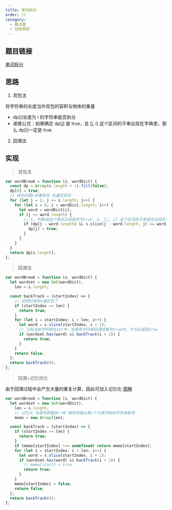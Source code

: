 ```yaml
---
title: 单词拆分
order: 17
category:
  - 算法题
  - 动态规划
---
```


## 题目链接

[单词拆分](https://leetcode.cn/problems/word-break/)

## 思路

1. 背包法

将字符串的长度当作背包的容积与物体的重量

- dp[i]长度为 i 的字符串能否拆分
- 递推公式：如果确定 dp[j] 是 true，且 [j, i] 这个区间的子串出现在字典里，那么 dp[i]一定是 true

2. 回溯法

## 实现

> 背包法

```js
var wordBreak = function (s, wordDict) {
  const dp = Array(s.length + 1).fill(false);
  dp[0] = true;
  // 排列问题+多重背包 先遍历背包
  for (let j = 1; j <= s.length; j++) {
    for (let i = 0; i < wordDict.length; i++) {
      let word = wordDict[i];
      if (j >= word.length) {
        // 1. 判断选这个单词之前是否为true  2. [j, i] 这个区间的子串是否出现在字典里
        if (dp[j - word.length] && s.slice(j - word.length, j) == word) {
          dp[j] = true;
        }
      }
    }
  }
  return dp[s.length];
};
```

> 回溯法

```js
var wordBreak = function (s, wordDict) {
  let wordset = new Set(wordDict),
    len = s.length;

  const backTrack = (startIndex) => {
    // 说明已经将s遍历完了
    if (startIndex >= len) {
      return true;
    }
    for (let i = startIndex; i < len; i++) {
      let word = s.slice(startIndex, i + 1);
      // 只有当前字符串在set中，且剩余字符串回溯结果为true时，才可以返回true
      if (wordset.has(word) && backTrack(i + 1)) {
        return true;
      }
    }
    return false;
  };
  return backTrack(0);
};
```

> 回溯+记忆优化

由于回溯过程中会产生大量的重复计算，因此可加入记忆化
[图解](https://leetcode.cn/problems/word-break/solutions/302779/shou-hui-tu-jie-san-chong-fang-fa-dfs-bfs-dong-tai/)

```js
var wordBreak = function (s, wordDict) {
  let wordset = new Set(wordDict),
    len = s.length,
    // 记忆化 长度和原数组一样 保存的是从第i个元素开始的字符串能否
    memo = new Array(len);

  const backTrack = (startIndex) => {
    if (startIndex >= len) {
      return true;
    }
    if (memo[startIndex] !== undefined) return memo[startIndex];
    for (let i = startIndex; i < len; i++) {
      let word = s.slice(startIndex, i + 1);
      if (wordset.has(word) && backTrack(i + 1)) {
        // memo[start] = true
        return true;
      }
    }
    memo[startIndex] = false;
    return false;
  };
  return backTrack(0);
};
```

